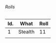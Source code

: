 


###### Rolls
| Id. | What    | Roll |
| --- | ------- | ---- |
| 1   | Stealth | 11   |
|     |         |      |
